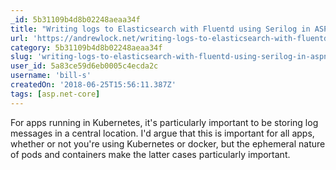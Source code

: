 ```yaml
---
_id: 5b31109b4d8b02248aeaa34f
title: "Writing logs to Elasticsearch with Fluentd using Serilog in ASP.NET Core"
url: 'https://andrewlock.net/writing-logs-to-elasticsearch-with-fluentd-using-serilog-in-asp-net-core/'
category: 5b31109b4d8b02248aeaa34f
slug: 'writing-logs-to-elasticsearch-with-fluentd-using-serilog-in-aspnet-core'
user_id: 5a83ce59d6eb0005c4ecda2c
username: 'bill-s'
createdOn: '2018-06-25T15:56:11.387Z'
tags: [asp.net-core]
---
```


For apps running in Kubernetes, it's particularly important to be storing log messages in a central location. I'd argue that this is important for all apps, whether or not you're using Kubernetes or docker, but the ephemeral nature of pods and containers make the latter cases particularly important.
